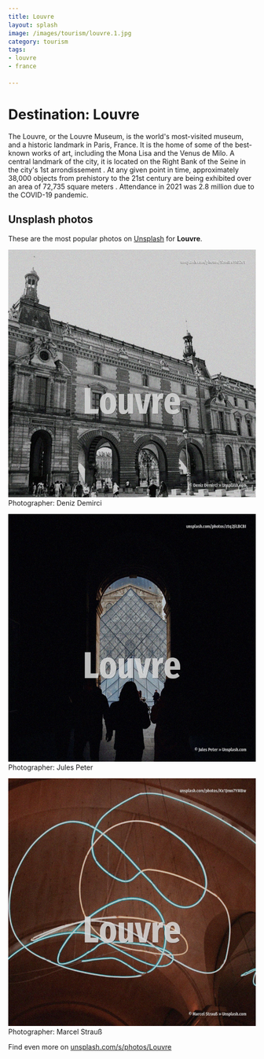 ```yaml
---
title: Louvre
layout: splash
image: /images/tourism/louvre.1.jpg
category: tourism
tags:
- louvre
- france

---
```

# Destination: Louvre

The Louvre, or the Louvre Museum, is the world's most-visited museum, and a historic landmark in 
Paris, France.
It is the home of some of the best-known works of art, including the Mona Lisa and the Venus de 
Milo.
A central landmark of the city, it is located on the Right Bank of the Seine in the city's 1st 
arrondissement .
At any given point in time, approximately 38,000 objects from prehistory to the 21st century are 
being exhibited over an area of 72,735 square meters .
 Attendance in 2021 was 2.8 million due to the COVID-19 pandemic.

 
## Unsplash photos
These are the most popular photos on [Unsplash](https://unsplash.com) for **Louvre**.
 
![Louvre](/images/tourism/louvre.1.jpg)
Photographer:  Deniz Demirci
 
![Louvre](/images/tourism/louvre.2.jpg)
Photographer:  Jules Peter
 
![Louvre](/images/tourism/louvre.3.jpg)
Photographer:  Marcel Strauß
 
Find even more on [unsplash.com/s/photos/Louvre](https://unsplash.com/s/photos/Louvre)
 
